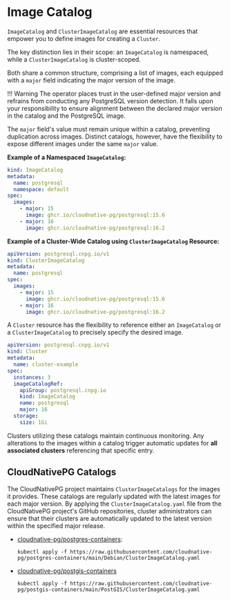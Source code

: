 # Image Catalog

`ImageCatalog` and `ClusterImageCatalog` are essential resources that empower
you to define images for creating a `Cluster`.

The key distinction lies in their scope: an `ImageCatalog` is namespaced, while
a `ClusterImageCatalog` is cluster-scoped.

Both share a common structure, comprising a list of images, each equipped with
a `major` field indicating the major version of the image.

!!! Warning
    The operator places trust in the user-defined major version and refrains
    from conducting any PostgreSQL version detection. It falls upon your
    responsibility to ensure alignment between the declared major version in
    the catalog and the PostgreSQL image.

The `major` field's value must remain unique within a catalog, preventing
duplication across images. Distinct catalogs, however, have the flexibility to
expose different images under the same `major` value.

**Example of a Namespaced `ImageCatalog`:**

```yaml
kind: ImageCatalog
metadata:
  name: postgresql
  namespace: default
spec:
  images:
    - major: 15
      image: ghcr.io/cloudnative-pg/postgresql:15.6
    - major: 16
      image: ghcr.io/cloudnative-pg/postgresql:16.2
```

**Example of a Cluster-Wide Catalog using `ClusterImageCatalog` Resource:**

```yaml
apiVersion: postgresql.cnpg.io/v1
kind: ClusterImageCatalog
metadata:
  name: postgresql
spec:
  images:
    - major: 15
      image: ghcr.io/cloudnative-pg/postgresql:15.6
    - major: 16
      image: ghcr.io/cloudnative-pg/postgresql:16.2
```

A `Cluster` resource has the flexibility to reference either an `ImageCatalog`
or a `ClusterImageCatalog` to precisely specify the desired image.

```yaml
apiVersion: postgresql.cnpg.io/v1
kind: Cluster
metadata:
  name: cluster-example
spec:
  instances: 3
  imageCatalogRef:
    apiGroup: postgresql.cnpg.io
    kind: ImageCatalog
    name: postgresql
    major: 16
  storage:
    size: 1Gi
```

Clusters utilizing these catalogs maintain continuous monitoring.
Any alterations to the images within a catalog trigger automatic updates for
**all associated clusters** referencing that specific entry.

## CloudNativePG Catalogs

The CloudNativePG project maintains `ClusterImageCatalogs` for the images it provides. These catalogs are regularly
updated with the latest images for each major version. By applying the `ClusterImageCatalog.yaml` file from the
CloudNativePG project's GitHub repositories, cluster administrators can ensure that their clusters are automatically
updated to the latest version within the specified major release.

* [cloudnative-pg/postgres-containers](https://github.com/cloudnative-pg/postgres-containers):
  ```shell
  kubectl apply -f https://raw.githubusercontent.com/cloudnative-pg/postgres-containers/main/Debian/ClusterImageCatalog.yaml
  ```
* [cloudnative-pg/postgis-containers](https://github.com/cloudnative-pg/postgis-containers)
  ```shell
  kubectl apply -f https://raw.githubusercontent.com/cloudnative-pg/postgis-containers/main/PostGIS/ClusterImageCatalog.yaml
  ```

